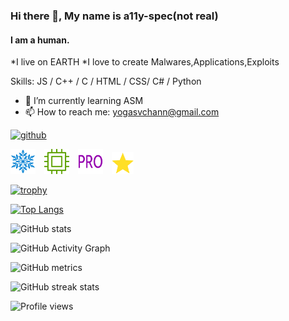 ### Hi there 👋, My name is a11y-spec(not real)
#### I am a human.
*I live on EARTH
*I love to create Malwares,Applications,Exploits


Skills: JS / C++ / C / HTML / CSS/ C# / Python

- 🌱 I’m currently learning ASM 
- 📫 How to reach me: yogasvchann@gmail.com 



[<img src='https://cdn.jsdelivr.net/npm/simple-icons@3.0.1/icons/github.svg' alt='github' height='40'>](https://github.com/a11y-spec)  

<a href='https://archiveprogram.github.com/'><img src='https://raw.githubusercontent.com/acervenky/animated-github-badges/master/assets/acbadge.gif' width='40' height='40'></a> <a href='https://docs.github.com/en/developers'><img src='https://raw.githubusercontent.com/acervenky/animated-github-badges/master/assets/devbadge.gif' width='40' height='40'></a> <a href='https://github.com/pricing'><img src='https://raw.githubusercontent.com/acervenky/animated-github-badges/master/assets/pro.gif' width='40' height='40'></a> <a href='https://stars.github.com/'><img src='https://raw.githubusercontent.com/acervenky/animated-github-badges/master/assets/starbadge.gif' width='35' height='35'></a> 

[![trophy](https://github-profile-trophy.vercel.app/?username=a11y-spec)](https://github.com/ryo-ma/github-profile-trophy)

[![Top Langs](https://github-readme-stats.vercel.app/api/top-langs/?username=a11y-spec)](https://github.com/anuraghazra/github-readme-stats)

![GitHub stats](https://github-readme-stats.vercel.app/api?username=a11y-spec&show_icons=true)  

![GitHub Activity Graph](https://activity-graph.herokuapp.com/graph?username=a11y-spec)  

![GitHub metrics](https://metrics.lecoq.io/a11y-spec)  

![GitHub streak stats](https://github-readme-streak-stats.herokuapp.com/?user=a11y-spec)  

![Profile views](https://gpvc.arturio.dev/a11y-spec)  
